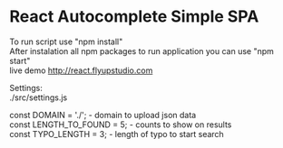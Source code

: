 <h1>React Autocomplete Simple SPA</h1>
To run script use "npm install"<br />
After instalation all npm packages to run application you can use "npm start"<br />
live demo <a href="http://react.flyupstudio.com" target="_blank">http://react.flyupstudio.com</a><br />

Settings:<br />
 ./src/settings.js <br >

const DOMAIN = './'; - domain to upload json data<br />
const LENGTH_TO_FOUND = 5; - counts to show on results <br />
const TYPO_LENGTH = 3; - length of typo to start search
